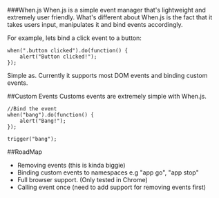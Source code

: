 ###When.js
When.js is a simple event manager that's lightweight and extremely user friendly. What's different about When.js is the fact that it takes users input, manipulates it and bind events accordingly. 

For example, lets bind a click event to a button:
	
	when(".button clicked").do(function() {
		alert("Button clicked!");	
	});

Simple as. Currently it supports most DOM events and binding custom events.

##Custom Events
Customs events are extremely simple with When.js.

	//Bind the event
	when("bang").do(function() {
		alert("Bang!");
	});

	trigger("bang");

##RoadMap
* Removing events (this is kinda biggie)
* Binding custom events to namespaces e.g "app go", "app stop"
* Full browser support. (Only tested in Chrome)
* Calling event once (need to add support for removing events first)
